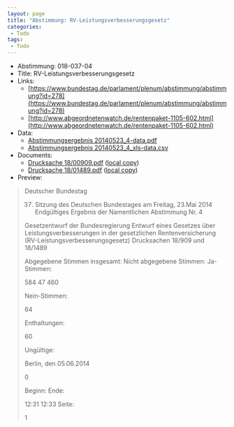 ```yaml
---
layout: page
title: "Abstimmung: RV-Leistungsverbesserungsgesetz"
categories:
 - Todo
tags:
 - Todo
---
```


* Abstimmung: 018-037-04
* Title: RV-Leistungsverbesserungsgesetz
* Links: 
    * [https://www.bundestag.de/parlament/plenum/abstimmung/abstimmung?id=278](https://www.bundestag.de/parlament/plenum/abstimmung/abstimmung?id=278)
    * [http://www.abgeordnetenwatch.de/rentenpaket-1105-602.html](http://www.abgeordnetenwatch.de/rentenpaket-1105-602.html)
* Data: 
    * [Abstimmungsergebnis 20140523_4-data.pdf](/res/abstimmungsliste/20140523_4-data.pdf)
    * [Abstimmungsergebnis 20140523_4_xls-data.csv](/res/abstimmungsliste/analyses/20140523_4_xls-data.csv)
* Documents: 
    * [Drucksache 18/00909.pdf](http://dip21.bundestag.de/dip21/btd/18/009/1800909.pdf) ([local copy](/res/abstimmungsdaten/018-037-04/1800909.pdf))
    * [Drucksache 18/01489.pdf](http://dip21.bundestag.de/dip21/btd/18/014/1801489.pdf) ([local copy](/res/abstimmungsdaten/018-037-04/1801489.pdf))
* Preview: 
> Deutscher Bundestag
> 
> 37. Sitzung des Deutschen Bundestages
> am Freitag, 23.Mai 2014
> Endgültiges Ergebnis der Namentlichen Abstimmung Nr. 4
> 
> Gesetzentwurf der Bundesregierung
> Entwurf eines Gesetzes über Leistungsverbesserungen in der gesetzlichen
> Rentenversicherung (RV-Leistungsverbesserungsgesetz)
> Drucksachen 18/909 und 18/1489
> 
> Abgegebene Stimmen insgesamt:
> Nicht abgegebene Stimmen:
> Ja-Stimmen:
> 
> 584
> 47
> 460
> 
> Nein-Stimmen:
> 
> 64
> 
> Enthaltungen:
> 
> 60
> 
> Ungültige:
> 
> Berlin, den 05.06.2014
> 
> 0
> 
> Beginn:
> Ende:
> 
> 12:31
> 12:33
> Seite:
> 
> 1
> 
> 

